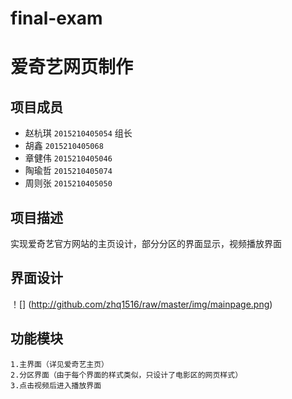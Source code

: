 # final-exam

# 爱奇艺网页制作

## 项目成员
* 赵杭琪 `2015210405054` 组长
* 胡鑫 `2015210405068`
* 章健伟 `2015210405046`
* 陶瑜哲 `2015210405074`
* 周则张 `2015210405050`

## 项目描述
实现爱奇艺官方网站的主页设计，部分分区的界面显示，视频播放界面

## 界面设计
！[] (http://github.com/zhq1516/raw/master/img/mainpage.png)

## 功能模块
    1.主界面（详见爱奇艺主页）
    2.分区界面（由于每个界面的样式类似，只设计了电影区的网页样式）
    3.点击视频后进入播放界面
